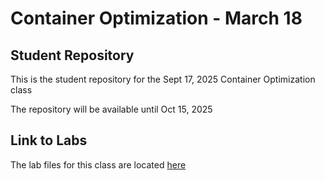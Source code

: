 # Container Optimization - March 18

## Student Repository

This is the student repository for the Sept 17, 2025 Container Optimization class

The repository will be available until Oct 15, 2025

## Link to Labs

The lab files for this class are located [here](https://jruels.github.io/container-optimization/)


